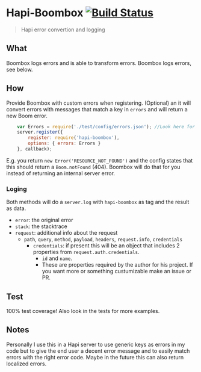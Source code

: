 # Hapi-Boombox [![Build Status](https://travis-ci.org/AdriVanHoudt/Hapi-Boombox.svg)](https://travis-ci.org/AdriVanHoudt/Hapi-Boombox)
>Hapi error convertion and logging

## What
Boombox logs errors and is able to transform errors.
Boombox logs errors, see below.

## How

Provide Boombox with custom errors when registering. (Optional) an it will convert errors with messages that match a key in `errors` and will return a new Boom error.
```js
    var Errors = require('./test/config/errors.json'); //Look here for an example!
    server.register({
        register: require('hapi-boombox'),
        options: { errors: Errors }
    }, callback);
```
E.g. you return `new Error('RESOURCE_NOT_FOUND')` and the config states that this should return a `Boom.notFound` (404). Boombox will do that for you instead of returning an internal server error. 

### Loging
Both methods will do a `server.log` with `hapi-boombox` as tag and the result as data.

* `error`: the original error
* `stack`: the stacktrace
* `request`: additional info about the request
    * `path`, `query`, `method`, `payload`, `headers`, `request.info`, `credentials`
        * `credentials`: if present this will be an object that includes 2 properties from `request.auth.credentials`. 
            * `id` and `name`. 
            * These are properties required by the author for his project. If you want more or something custumizable make an issue or PR.
 
## Test
100% test coverage!
Also look in the tests for more examples.

## Notes
Personally I use this in a Hapi server to use generic keys as errors in my code but to give the end user a decent error message and to easily match errors with the right error code.
Maybe in the future this can also return localized errors.
